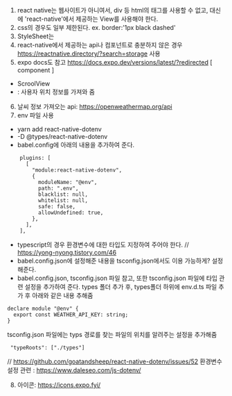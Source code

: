 1. react native는 웹사이트가 아니여서, div 등 html의 태그를 사용할 수 없고, 대신에 'react-native'에서 제공하는 View를 사용해야 한다.
2. css의 경우도 일부 제한된다. ex. border:'1px black dashed'
3. StyleSheet는
4. react-native에서 제공하는 api나 컴포넌트로 충분하지 않은 경우 https://reactnative.directory/?search=storage 사용
5. expo docs도 참고 https://docs.expo.dev/versions/latest/?redirected
   [ component ]

- ScroolView
- : 사용자 위치 정보를 가져와 줌

6. 날씨 정보 가져오는 api: https://openweathermap.org/api
7. env 파일 사용

- yarn add react-native-dotenv
- -D @types/react-native-dotenv
- babel.config에 아래의 내용을 추가하여 준다.

```
    plugins: [
      [
        "module:react-native-dotenv",
        {
          moduleName: "@env",
          path: ".env",
          blacklist: null,
          whitelist: null,
          safe: false,
          allowUndefined: true,
        },
      ],
    ],
```

- typescript의 경우 환경변수에 대한 타입도 지정하여 주어야 한다.
  // https://yong-nyong.tistory.com/46
- babel.config.json에 설정해준 내용을 tsconfig.json에서도 이용 가능하게? 설정해준다.
- babel.config.json, tsconfig.json 파일 참고, 또한 tsconfig.json 파일에 타입 관련 설정을 추가하여 준다. types 폴더 추가 후, types폴더 하위에 env.d.ts 파일 추가 후 아래와 같은 내용 추해줌

```
declare module "@env" {
  export const WEATHER_API_KEY: string;
}

```

tsconfig.json 파일에는 typs 경로를 찾는 파일의 위치를 알려주는 설정을 추가해줌

```
 "typeRoots": ["./types"]
```

// https://github.com/goatandsheep/react-native-dotenv/issues/52
환경변수 설정 관련 : https://www.daleseo.com/js-dotenv/

8. 아이콘: https://icons.expo.fyi/
